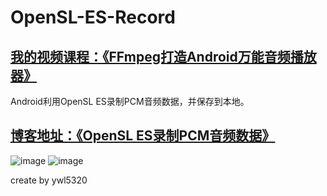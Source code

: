 # OpenSL-ES-Record
## [我的视频课程：《FFmpeg打造Android万能音频播放器》](https://edu.csdn.net/course/detail/6842)
Android利用OpenSL ES录制PCM音频数据，并保存到本地。

## [博客地址：《OpenSL ES录制PCM音频数据》](https://blog.csdn.net/ywl5320/article/details/79859821)

![image](https://github.com/wanliyang1990/OpenSL-ES-Record/blob/master/img/record2.gif)
![image](https://github.com/wanliyang1990/OpenSL-ES-Record/blob/master/img/record.gif)

create by ywl5320
